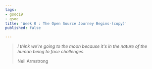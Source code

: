 ```yaml
---
tags:
- gsoc19
- gsoc
title: 'Week 0 : The Open Source Journey Begins-(copy)'
published: false

---
```

> _I think we're going to the moon because it's in the nature of the human being to face challenges._
>
> Neil Armstrong